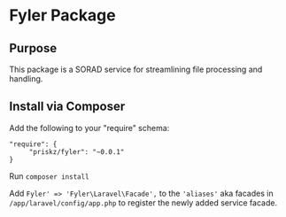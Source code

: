 # Fyler Package

## Purpose

This package is a SORAD service for streamlining file processing and handling.

## Install via Composer

Add the following to your "require" schema:

```
"require": {
     "priskz/fyler": "~0.0.1"
}
```

Run ```composer install```

Add ```Fyler' => 'Fyler\Laravel\Facade',``` to the ```'aliases'``` aka facades in ```/app/laravel/config/app.php``` to register the newly added service facade.